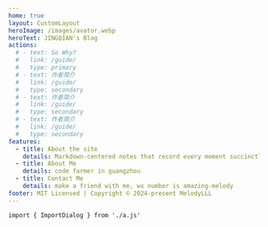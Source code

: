 ```yaml
---
home: true
layout: CustomLayout 
heroImage: /images/avator.webp
heroText: JINGQIAN's Blog
actions:
  # - text: So Why?
  #   link: /guide/
  #   type: primary
  # - text: 作者简介
  #   link: /guide/
  #   type: secondary
  # - text: 作者简介
  #   link: /guide/
  #   type: secondary
  # - text: 作者简介
  #   link: /guide/
  #   type: secondary
features:
  - title: About the site
    details: Markdown-centered notes that record every moment succinctly and efficiently
  - title: About Me
    details: code farmer in guangzhou
  - title: Contact Me
    details: make a friend with me, wx number is amazing-melody
footer: MIT Licensed | Copyright © 2024-present MelodyLLL
---
```


```vue
import { ImportDialog } from './a.js'

```